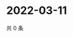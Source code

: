 # 2022-03-11

共 0 条

<!-- BEGIN WEIBO -->
<!-- 最后更新时间 Fri Mar 11 2022 06:15:26 GMT+0800 (China Standard Time) -->

<!-- END WEIBO -->
